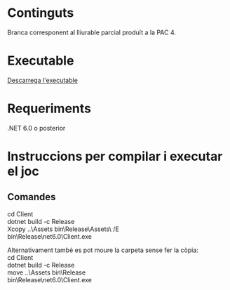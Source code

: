 # Continguts  
Branca corresponent al lliurable parcial produït a la PAC 4.  

# Executable
[Descarrega l'executable](https://github.com/o348tu89q34p/TFG/releases/tag/v1.0.0)  
  
# Requeriments  
.NET 6.0 o posterior  
  
# Instruccions per compilar i executar el joc  
## Comandes  
cd Client  
dotnet build -c Release  
Xcopy ..\Assets bin\Release\Assets\ /E  
bin\Release\net6.0\Client.exe  
  
Alternativament també es pot moure la carpeta sense fer la còpia:  
cd Client  
dotnet build -c Release  
move ..\Assets bin\Release  
bin\Release\net6.0\Client.exe  
